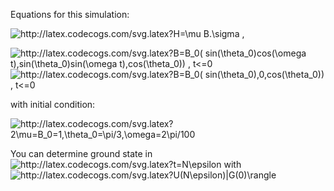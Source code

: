 Equations for this simulation:

<img src="http://latex.codecogs.com/svg.latex?H=\mu&space;B.\sigma" title="http://latex.codecogs.com/svg.latex?H=\mu B.\sigma" /> ,

<img src="http://latex.codecogs.com/svg.latex?B=B_0(&space;sin(\theta_0)cos(\omega&space;t),sin(\theta_0)sin(\omega&space;t),cos(\theta_0))&space;,&space;t<=0&space;" title="http://latex.codecogs.com/svg.latex?B=B_0( sin(\theta_0)cos(\omega t),sin(\theta_0)sin(\omega t),cos(\theta_0)) , t<=0 " />

<img src="http://latex.codecogs.com/svg.latex?B=B_0(&space;sin(\theta_0),0,cos(\theta_0))&space;,&space;t<=0&space;" title="http://latex.codecogs.com/svg.latex?B=B_0( sin(\theta_0),0,cos(\theta_0)) , t<=0 " />

with initial condition:

<img src="http://latex.codecogs.com/svg.latex?2\mu=B_0=1,\theta_0=\pi/3,\omega=2\pi/100" title="http://latex.codecogs.com/svg.latex?2\mu=B_0=1,\theta_0=\pi/3,\omega=2\pi/100" />

You can determine ground state in <img src="http://latex.codecogs.com/svg.latex?t=N\epsilon" title="http://latex.codecogs.com/svg.latex?t=N\epsilon" /> with <img src="http://latex.codecogs.com/svg.latex?U(N\epsilon)|G(0)\rangle" title="http://latex.codecogs.com/svg.latex?U(N\epsilon)|G(0)\rangle" /> 

